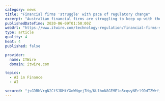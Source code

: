 ```yaml
---
category: news
title: "Financial firms 'struggle' with pace of regulatory change"
excerpt: "Australian financial firms are struggling to keep up with the pace ... In addition, 23% of those surveyed believe that machine learning has the most potential to cause negative/unintended consequences for their organisation in the next two years."
publishedDateTime: 2020-06-09T01:50:00Z
webUrl: "https://www.itwire.com/technology-regulation/financial-firms-struggle-with-pace-of-regulatory-change.html"
type: article
quality: 4
heat: 4
published: false

provider:
  name: ITWire
  domain: itwire.com

topics:
  - AI in Finance
  - AI

secured: "jsGDBbVrgN2CfSJDMtYXoWNgej7Hg/KUlhoN8GEMElo5cqwyNErl9DdTZW+fj+gauT5ka3rFR09gig2kGJjP5PToYrd7hJiVgcFzFXbinihLhsz1bKgEklBkvHWAiewKOuAZ7JEYa5RHv/SwhnUweBkClZAQBORstMiATnD+h8dB6h8eP4347NdcMu6EFRCk2omrWJduEC6ae5TKSCnL/vU8/FdqQ4nngtFDl7XONkI/1CmqYTM/G2//L9RK89cu3R7vZOTE0+JDb94Z2Xj2LGmJ0qJEL8j0OC883kaplwnkdbsErCrbWKxqEVRmZvqZ;mHtq77+8vILR0nL49STi7w=="
---
```


